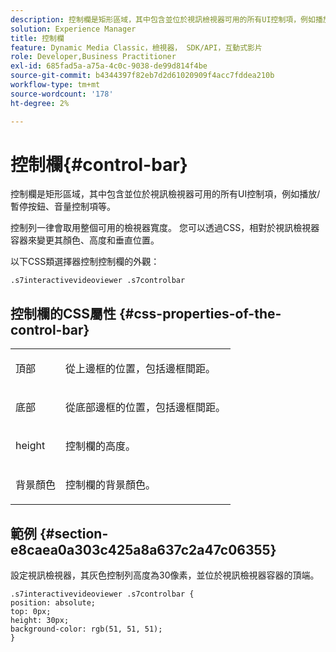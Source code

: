 ```yaml
---
description: 控制欄是矩形區域，其中包含並位於視訊檢視器可用的所有UI控制項，例如播放/暫停按鈕、音量控制項等。
solution: Experience Manager
title: 控制欄
feature: Dynamic Media Classic，檢視器， SDK/API，互動式影片
role: Developer,Business Practitioner
exl-id: 685fad5a-a75a-4c0c-9038-de99d814f4be
source-git-commit: b4344397f82eb7d2d61020909f4acc7fddea210b
workflow-type: tm+mt
source-wordcount: '178'
ht-degree: 2%

---
```


# 控制欄{#control-bar}

控制欄是矩形區域，其中包含並位於視訊檢視器可用的所有UI控制項，例如播放/暫停按鈕、音量控制項等。

<!--<a id="section_061E550C1C1D4DB2BD663A898895B38C"></a>-->

控制列一律會取用整個可用的檢視器寬度。 您可以透過CSS，相對於視訊檢視器容器來變更其顏色、高度和垂直位置。

以下CSS類選擇器控制控制欄的外觀：

```
.s7interactivevideoviewer .s7controlbar
```

## 控制欄的CSS屬性 {#css-properties-of-the-control-bar}

<table id="table_C48C56E696304C9BAFEE71BA9EA9A174"> 
 <tbody> 
  <tr> 
   <td colname="col1"> <p> <span class="codeph"> 頂部 </span> </p> </td> 
   <td colname="col2"> <p>從上邊框的位置，包括邊框間距。 </p> </td> 
  </tr> 
  <tr> 
   <td colname="col1"> <p> <span class="codeph"> 底部 </span> </p> </td> 
   <td colname="col2"> <p> 從底部邊框的位置，包括邊框間距。 </p> </td> 
  </tr> 
  <tr> 
   <td colname="col1"> <p> <span class="codeph"> height </span> </p> </td> 
   <td colname="col2"> <p>控制欄的高度。 </p> </td> 
  </tr> 
  <tr> 
   <td colname="col1"> <p> <span class="codeph"> 背景顏色  </span> </p> </td> 
   <td colname="col2"> <p>控制欄的背景顏色。 </p> </td> 
  </tr> 
 </tbody> 
</table>

## 範例 {#section-e8caea0a303c425a8a637c2a47c06355}

設定視訊檢視器，其灰色控制列高度為30像素，並位於視訊檢視器容器的頂端。

```
.s7interactivevideoviewer .s7controlbar {  
position: absolute; 
top: 0px; 
height: 30px; 
background-color: rgb(51, 51, 51); 
}
```
